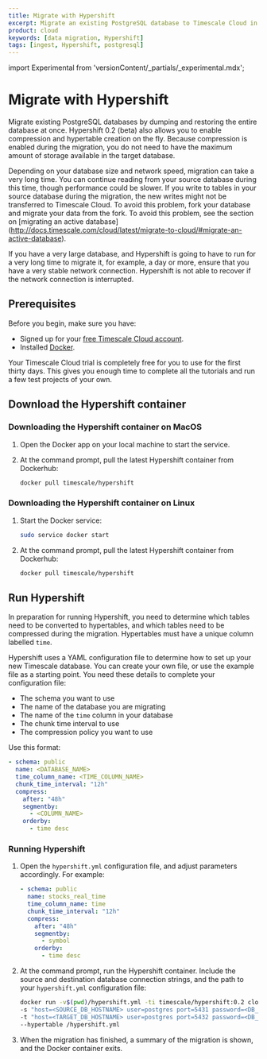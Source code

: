 ```yaml
---
title: Migrate with Hypershift
excerpt: Migrate an existing PostgreSQL database to Timescale Cloud in a single step
product: cloud
keywords: [data migration, Hypershift]
tags: [ingest, Hypershift, postgresql]
---
```


import Experimental from 'versionContent/_partials/_experimental.mdx';

# Migrate with Hypershift

Migrate existing PostgreSQL databases by dumping and restoring the entire
database at once. Hypershift&nbsp;0.2&nbsp;(beta) also allows you to enable
compression and hypertable creation on the fly. Because compression is enabled
during the migration, you do not need to have the maximum amount of storage
available in the target database.

<Experimental />

Depending on your database size and network speed, migration can take a very
long time. You can continue reading from your source database during this time,
though performance could be slower. If you write to tables in your source
database during the migration, the new writes might not be transferred to
Timescale Cloud. To avoid this problem, fork your database and migrate your data
from the fork. To avoid this problem, see the section on
[migrating an active database]
(<http://docs.timescale.com/cloud/latest/migrate-to-cloud/#migrate-an-active-database>).

<highlight type="important">
If you have a very large database, and Hypershift is going to have to run for a
very long time to migrate it, for example, a day or more, ensure that you have a
very stable network connection. Hypershift is not able to recover if the network
connection is interrupted.
</highlight>

## Prerequisites

Before you begin, make sure you have:

*   Signed up for your [free Timescale Cloud account][cloud-install].
*   Installed [Docker][docker-install].

<highlight type="cloud" header="Run all tutorials free" button="Try for free">
Your Timescale Cloud trial is completely free for you to use for the first
thirty days. This gives you enough time to complete all the tutorials and run
a few test projects of your own.
</highlight>

## Download the Hypershift container

<Tabs label="Download Hypershift">

<Tab title="MacOS">

<procedure>

### Downloading the Hypershift container on MacOS

1.  Open the Docker app on your local machine to start the service.

1.  At the command prompt, pull the latest Hypershift container from Dockerhub:

    ```bash
    docker pull timescale/hypershift
    ```

</procedure>

</Tab>

<Tab title="Linux">

<procedure>

### Downloading the Hypershift container on Linux

1.  Start the Docker service:

    ```bash
    sudo service docker start
    ```

1.  At the command prompt, pull the latest Hypershift container from Dockerhub:

    ```bash
    docker pull timescale/hypershift
    ```

</procedure>

</Tab>

</Tabs>

## Run Hypershift

In preparation for running Hypershift, you need to determine which tables need
to be converted to hypertables, and which tables need to be compressed during
the migration. Hypertables must have a unique column labelled `time`.

Hypershift uses a YAML configuration file to determine how to set up your new
Timescale database. You can create your own file, or use the example file as a
starting point. You need these details to complete your configuration file:

*   The schema you want to use
*   The name of the database you are migrating
*   The name of the `time` column in your database
*   The chunk time interval to use
*   The compression policy you want to use

Use this format:

```yml
- schema: public
  name: <DATABASE_NAME>
  time_column_name: <TIME_COLUMN_NAME>
  chunk_time_interval: "12h"
  compress:
    after: "48h"
    segmentby:
      - <COLUMN_NAME>
    orderby:
      - time desc
```

<procedure>

### Running Hypershift

1.  Open the `hypershift.yml` configuration file, and adjust parameters
    accordingly. For example:

    ```yml
    - schema: public
      name: stocks_real_time
      time_column_name: time
      chunk_time_interval: "12h"
      compress:
        after: "48h"
        segmentby:
          - symbol
        orderby:
          - time desc
    ```

1.  At the command prompt, run the Hypershift container. Include the source and
    destination database connection strings, and the path to your `hypershift.yml`
    configuration file:

    ```bash
    docker run -v$(pwd)/hypershift.yml -ti timescale/hypershift:0.2 clone \
    -s "host=<SOURCE_DB_HOSTNAME> user=postgres port=5431 password=<DB_PASSWORD>" \
    -t "host=<TARGET_DB_HOSTNAME> user=postgres port=5432 password=<DB_PASSWORD>" \
    --hypertable /hypershift.yml
    ```

1.  When the migration has finished, a summary of the migration is shown, and
    the Docker container exits.

</procedure>

[cloud-install]: /install/:currentVersion:/installation-cloud/
[docker-install]: https://docs.docker.com/get-docker/
